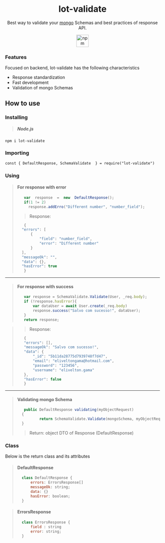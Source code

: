 <a><h1 align="center">lot-validate</h1></a>
<p align="center">Best way to validate your <a href="https://www.mongodb.com/">mongo</a> Schemas and best practices of response API.</p>
<p align="center"><a href="https://www.npmjs.com/package/lot-validate">
<img width=40px; src="https://docs.npmjs.com/images/npm.svg" alt="npm download"></a>
</p>

### Features
Focused on backend, lot-validate has the following characteristics

- Response standardization
- Fast development
- Validation of mongo Schemas


## How to use

### Installing

> ##### Node.js
`npm i lot-validate`

### Importing
    const { DefaultResponse, SchemaValidate  } = require("lot-validate")

### Using
> #### For response with error 
>
>```javascript
>    var  response  =  new  DefaultResponse();
>    if(1 != 2)
>      response.addErro("Different number", "number_field");
>```
>
>>Response:
>
>```javascript
>    {
>	"errors": [
>		{
>			"field": "number_field",
>			"error": "Different number"
>		}
>	],
>	"messageOk": "",
>	"data": {},
>	"hasError": true
>    }
>```
____

>#### For response with success
>
>
>```javascript
>    var response = SchemaValidate.Validate(User, _req.body);
>    if (!response.hasError){
>        var dataUser = await User.create(_req.body)
>        response.success("Salvo com sucesso!", dataUser);
>    }
>    return response;
>```

>
>>Response:
>
>```javascript
>    {
>    "errors": [],
>    "messageOk": "Salvo com sucesso!",
>    "data": {
>        "_id": "5b11da28775d7939748f7d47",
>        "email": "eliveltongama@hotmail.com",
>        "password": "123456",
>        "username": "elivelton.gama"
>    },
>    "hasError": false
>    }
>```


----

>#### Validating mongo Schema
>
>
> ```javascript
>    public DefaultResponse validating(myObjectRequest)
>	{
>			return SchemaValidate.Validate(mongoSchema, myObjectRequest);
>	}
>```
>
>>Return: object DTO of Response (DefaultResponse)

### Class
Below is the return class and its attributes
>#### DefaultResponse
>
>```javascript
>	class DefaultResponse {
>		errors: ErrorsResponse[]
>		messageOk: string;
>		data: {}
>		hasError: boolean;
>	}
>```

>#### ErrorsResponse 
>
>```javascript
>	class ErrorsResponse {
>		field : string
>		error: string;
>	}
>```
